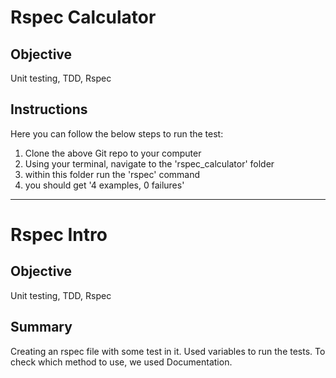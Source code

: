 # Rspec Calculator

## Objective

Unit testing, TDD, Rspec

## Instructions

Here you can follow the below steps to run the test:
1. Clone the above Git repo to your computer
2. Using your terminal, navigate to the 'rspec_calculator' folder
3. within this folder run the 'rspec' command
4. you should get '4 examples, 0 failures'

------

# Rspec Intro

## Objective

Unit testing, TDD, Rspec

## Summary

Creating an rspec file with some test in it. Used variables to run the tests. 
To check which method to use, we used Documentation.
